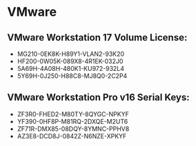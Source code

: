 # VMware #

## VMware Workstation 17 Volume License: ##

  - MG210-0EK8K-H89Y1-VLAN2-93K20
  - HF200-0W05K-089X8-4R1EK-032J0
  - 5A69H-4A08H-480K1-KU972-932L4
  - 5Y69H-0J250-H88C8-MJ8Q0-2C2P4

## VMware Workstation Pro v16 Serial Keys: ##

  - ZF3R0-FHED2-M80TY-8QYGC-NPKYF
  - YF390-0HF8P-M81RQ-2DXQE-M2UT6
  - ZF71R-DMX85-08DQY-8YMNC-PPHV8
  - AZ3E8-DCD8J-0842Z-N6NZE-XPKYF 
